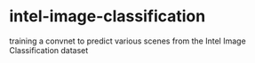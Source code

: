 # intel-image-classification
training a convnet to predict various scenes from the Intel Image Classification dataset
